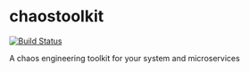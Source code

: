 # chaostoolkit

[![Build Status](https://travis-ci.org/chaostoolkit/chaostoolkit.svg?branch=master)](https://travis-ci.org/chaostoolkit/chaostoolkit)

A chaos engineering toolkit for your system and microservices
